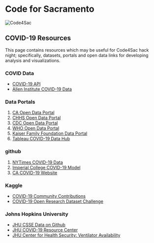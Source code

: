 # Code for Sacramento

![Code4Sac](https://github.com/walteryu/code4sac/blob/master/images/code4sac.png)

## COVID-19 Resources

This page contains resources which may be useful for Code4Sac hack night; specifically,
datasets, portals and open data links for developing analysis and visualizations.

### COVID Data
* [COVID-19 API](https://covid19api.com/)
* [Allen Institute COVID-19 Data](https://pages.semanticscholar.org/coronavirus-research)

### Data Portals
1. [CA Open Data Portal](https://data.ca.gov/)
2. [CHHS Open Data Portal](https://data.chhs.ca.gov/)
3. [CDC Open Data Portal](https://data.cdc.gov/)
4. [WHO Open Data Portal](https://www.who.int/emergencies/diseases/novel-coronavirus-2019/global-research-on-novel-coronavirus-2019-ncov)
5. [Kaiser Family Foundation Data Portal](https://www.kff.org/health-costs/issue-brief/state-data-and-policy-actions-to-address-coronavirus/#stateleveldata)
6. [Tableau COVID-19 Data Hub](https://www.tableau.com/covid-19-coronavirus-data-resources)

### github
1. [NYTimes COVID-19 Data](https://github.com/nytimes/covid-19-data)
2. [Imperial College COVID-19 Model](https://github.com/ImperialCollegeLondon/covid19model)
3. [CA COVID-19 Website](https://github.com/cagov/covid19)

### Kaggle
* [COVID-19 Community Contributions](https://www.kaggle.com/covid-19-contributions)
* [COVID-19 Open Research Dataset Challenge](https://www.kaggle.com/allen-institute-for-ai/CORD-19-research-challenge)

### Johns Hopkins University
* [JHU CSSE Data on Github](https://github.com/CSSEGISandData/COVID-19)
* [JHU COVID-19 Resource Center](https://coronavirus.jhu.edu/)
* [JHU Center for Health Security: Ventilator Availability](http://www.centerforhealthsecurity.org/resources/COVID-19/200214-VentilatorAvailability-factsheet.pdf)
